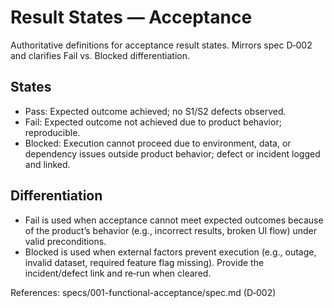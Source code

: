 # Result States — Acceptance

Authoritative definitions for acceptance result states. Mirrors spec D‑002 and clarifies
Fail vs. Blocked differentiation.

## States

- Pass: Expected outcome achieved; no S1/S2 defects observed.
- Fail: Expected outcome not achieved due to product behavior; reproducible.
- Blocked: Execution cannot proceed due to environment, data, or dependency issues outside
  product behavior; defect or incident logged and linked.

## Differentiation

- Fail is used when acceptance cannot meet expected outcomes because of the product’s
  behavior (e.g., incorrect results, broken UI flow) under valid preconditions.
- Blocked is used when external factors prevent execution (e.g., outage, invalid dataset,
  required feature flag missing). Provide the incident/defect link and re‑run when cleared.

References: specs/001-functional-acceptance/spec.md (D‑002)


